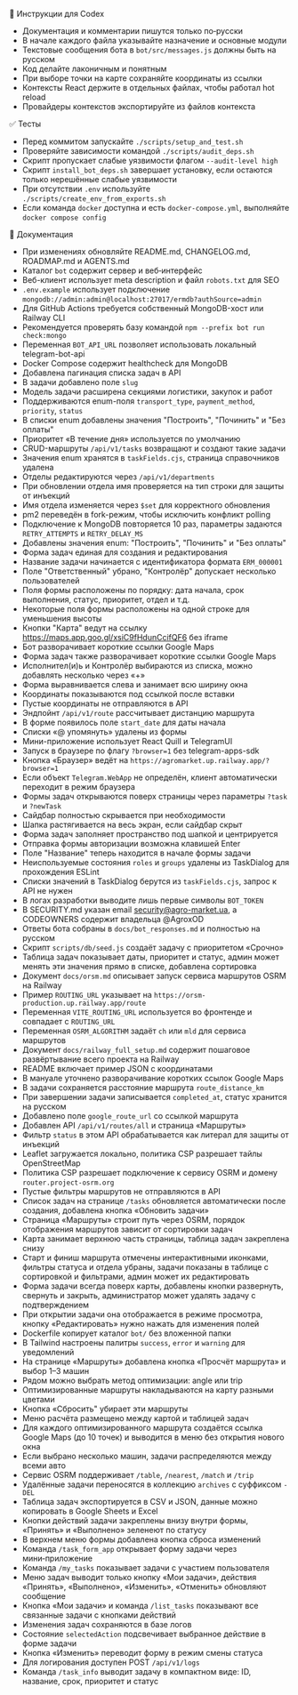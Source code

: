 🧠 Инструкции для Codex

- Документация и комментарии пишутся только по‑русски
- В начале каждого файла указывайте назначение и основные модули
- Текстовые сообщения бота в `bot/src/messages.js` должны быть на русском
- Код делайте лаконичным и понятным
- При выборе точки на карте сохраняйте координаты из ссылки
- Контексты React держите в отдельных файлах, чтобы работал hot reload
- Провайдеры контекстов экспортируйте из файлов контекста

✅ Тесты
- Перед коммитом запускайте `./scripts/setup_and_test.sh`
- Проверяйте зависимости командой `./scripts/audit_deps.sh`
- Скрипт пропускает слабые уязвимости флагом `--audit-level high`
- Скрипт `install_bot_deps.sh` завершает установку,
  если остаются только нерешённые слабые уязвимости
- При отсутствии `.env` используйте `./scripts/create_env_from_exports.sh`
- Если команда `docker` доступна и есть `docker-compose.yml`, выполняйте `docker compose config`

📄 Документация
- При изменениях обновляйте README.md, CHANGELOG.md, ROADMAP.md и AGENTS.md
- Каталог `bot` содержит сервер и веб‑интерфейс
- Веб-клиент использует meta description и файл `robots.txt` для SEO
- `.env.example` использует подключение `mongodb://admin:admin@localhost:27017/ermdb?authSource=admin`
- Для GitHub Actions требуется собственный MongoDB-хост или Railway CLI
- Рекомендуется проверять базу командой `npm --prefix bot run check:mongo`
- Переменная `BOT_API_URL` позволяет использовать локальный telegram-bot-api
- Docker Compose содержит healthcheck для MongoDB
- Добавлена пагинация списка задач в API
- В задачи добавлено поле `slug`
- Модель задачи расширена секциями логистики, закупок и работ
- Поддерживаются enum-поля `transport_type`, `payment_method`, `priority`, `status`
- В списки enum добавлены значения "Построить", "Починить" и "Без оплаты"
- Приоритет «В течение дня» используется по умолчанию
- CRUD-маршруты `/api/v1/tasks` возвращают и создают такие задачи
- Значения enum хранятся в `taskFields.cjs`, страница справочников удалена
- Отделы редактируются через `/api/v1/departments`
- При обновлении отдела имя проверяется на тип строки для защиты от инъекций
- Имя отдела изменяется через `$set` для корректного обновления
- pm2 переведён в fork-режим, чтобы исключить конфликт polling
- Подключение к MongoDB повторяется 10 раз,
  параметры задаются `RETRY_ATTEMPTS` и `RETRY_DELAY_MS`
- Добавлены значения enum: "Построить", "Починить" и "Без оплаты"
- Форма задач единая для создания и редактирования
- Название задачи начинается с идентификатора формата `ERM_000001`
- Поле "Ответственный" убрано, "Контролёр" допускает несколько пользователей
- Поля формы расположены по порядку: дата начала, срок выполнения, статус, приоритет, отдел и т.д.
- Некоторые поля формы расположены на одной строке для уменьшения высоты
- Кнопки "Карта" ведут на ссылку <https://maps.app.goo.gl/xsiC9fHdunCcifQF6> без iframe
- Бот разворачивает короткие ссылки Google Maps
- Форма задач также разворачивает короткие ссылки Google Maps
- Исполнител(и)ь и Контролёр выбираются из списка, можно добавлять несколько через «+»
- Форма выравнивается слева и занимает всю ширину окна
- Координаты показываются под ссылкой после вставки
- Пустые координаты не отправляются в API
- Эндпойнт `/api/v1/route` рассчитывает дистанцию маршрута
- В форме появилось поле `start_date` для даты начала
- Списки «@ упомянуть» удалены из формы
- Мини-приложение использует React Quill и TelegramUI
- Запуск в браузере по флагу `?browser=1` без telegram-apps-sdk
- Кнопка «Браузер» ведёт на `https://agromarket.up.railway.app/?browser=1`
- Если объект `Telegram.WebApp` не определён, клиент автоматически переходит в режим браузера
- Формы задач открываются поверх страницы через параметры `?task` и `?newTask`
- Сайдбар полностью скрывается при необходимости
- Шапка растягивается на весь экран, если сайдбар скрыт
- Форма задач заполняет пространство под шапкой и центрируется
- Отправка формы авторизации возможна клавишей Enter
- Поле "Название" теперь находится в начале формы задачи
- Неиспользуемые состояния `roles` и `groups` удалены из TaskDialog для прохождения ESLint
- Списки значений в TaskDialog берутся из `taskFields.cjs`, запрос к API не нужен
- В логах разработки выводите лишь первые символы `BOT_TOKEN`
- В SECURITY.md указан email security@agro-market.ua, а CODEOWNERS содержит владельца @AgroxOD
- Ответы бота собраны в `docs/bot_responses.md` и полностью на русском
- Скрипт `scripts/db/seed.js` создаёт задачу с приоритетом «Срочно»
- Таблица задач показывает даты, приоритет и статус,
  админ может менять эти значения прямо в списке, добавлена сортировка
- Документ `docs/orsm.md` описывает запуск сервиса маршрутов OSRM на Railway
- Пример `ROUTING_URL` указывает на `https://orsm-production.up.railway.app/route`
- Переменная `VITE_ROUTING_URL` используется во фронтенде и совпадает с `ROUTING_URL`
- Переменная `OSRM_ALGORITHM` задаёт `ch` или `mld` для сервиса маршрутов
- Документ `docs/railway_full_setup.md` содержит пошаговое развёртывание всего проекта на Railway
- README включает пример JSON с координатами
- В мануале уточнено разворачивание коротких ссылок Google Maps
- В задачи сохраняется расстояние маршрута `route_distance_km`
- При завершении задачи записывается `completed_at`, статус хранится на русском
- Добавлено поле `google_route_url` со ссылкой маршрута
- Добавлен API `/api/v1/routes/all` и страница «Маршруты»
- Фильтр `status` в этом API обрабатывается как литерал для защиты от инъекций
- Leaflet загружается локально, политика CSP разрешает тайлы OpenStreetMap
- Политика CSP разрешает подключение к сервису OSRM и домену `router.project-osrm.org`
- Пустые фильтры маршрутов не отправляются в API
- Список задач на странице `/tasks` обновляется автоматически после создания,
  добавлена кнопка «Обновить задачи»
 - Страница «Маршруты» строит путь через OSRM,
   порядок отображения маршрутов зависит от сортировки задач
 - Карта занимает верхнюю часть страницы, таблица задач закреплена снизу
- Старт и финиш маршрута отмечены интерактивными иконками,
  фильтры статуса и отдела убраны,
  задачи показаны в таблице с сортировкой и фильтрами,
  админ может их редактировать
- Форма задачи всегда поверх карты, добавлены кнопки развернуть, свернуть и закрыть,
  администратор может удалять задачу с подтверждением
- При открытии задачи она отображается в режиме просмотра, кнопку «Редактировать» нужно нажать для изменения полей
- Dockerfile копирует каталог `bot/` без вложенной папки
- В Tailwind настроены палитры `success`, `error` и `warning` для уведомлений
- На странице «Маршруты» добавлена кнопка «Просчёт маршрута» и выбор 1–3 машин
- Рядом можно выбрать метод оптимизации: angle или trip
- Оптимизированные маршруты накладываются на карту разными цветами
- Кнопка «Сбросить" убирает эти маршруты
 - Меню расчёта размещено между картой и таблицей задач
 - Для каждого оптимизированного маршрута создаётся ссылка Google Maps (до 10 точек)
   и выводится в меню без открытия нового окна
 - Если выбрано несколько машин, задачи распределяются между всеми авто
 - Сервис OSRM поддерживает `/table`, `/nearest`, `/match` и `/trip`
- Удалённые задачи переносятся в коллекцию `archives` с суффиксом `-DEL`
- Таблица задач экспортируется в CSV и JSON, данные можно копировать в Google Sheets и Excel
- Кнопки действий задачи закреплены внизу внутри формы, «Принять» и «Выполнено» зеленеют по статусу
- В верхнем меню формы добавлена кнопка сброса изменений
- Команда `/task_form_app` открывает форму задачи через мини‑приложение
- Команда `/my_tasks` показывает задачи с участием пользователя
- Меню задач выводит только кнопку «Мои задачи», действия «Принять», «Выполнено», «Изменить», «Отменить» обновляют сообщение
- Кнопка «Мои задачи» и команда `/list_tasks` показывают все связанные задачи с кнопками действий
- Изменения задач сохраняются в базе логов
- Состояние `selectedAction` подсвечивает выбранное действие в форме задачи
- Кнопка «Изменить» переводит форму в режим смены статуса
- Для логирования доступен POST `/api/v1/logs`
- Команда `/task_info` выводит задачу в компактном виде: ID, название,
  срок, приоритет и статус


